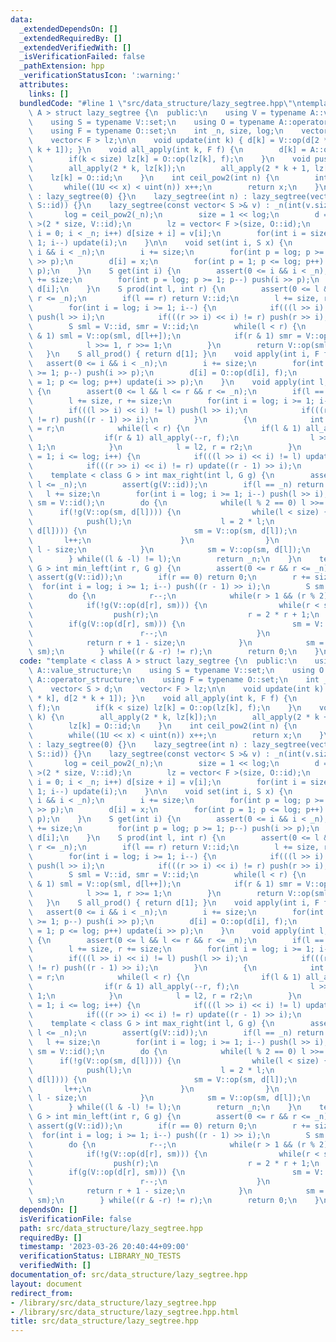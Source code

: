 ```yaml
---
data:
  _extendedDependsOn: []
  _extendedRequiredBy: []
  _extendedVerifiedWith: []
  _isVerificationFailed: false
  _pathExtension: hpp
  _verificationStatusIcon: ':warning:'
  attributes:
    links: []
  bundledCode: "#line 1 \"src/data_structure/lazy_segtree.hpp\"\ntemplate < class\
    \ A > struct lazy_segtree {\n  public:\n    using V = typename A::value_structure;\n\
    \    using S = typename V::set;\n    using O = typename A::operator_structure;\n\
    \    using F = typename O::set;\n    int _n, size, log;\n    vector< S > d;\n\
    \    vector< F > lz;\n\n    void update(int k) { d[k] = V::op(d[2 * k], d[2 *\
    \ k + 1]); }\n    void all_apply(int k, F f) {\n        d[k] = A::op(d[k], f);\n\
    \        if(k < size) lz[k] = O::op(lz[k], f);\n    }\n    void push(int k) {\n\
    \        all_apply(2 * k, lz[k]);\n        all_apply(2 * k + 1, lz[k]);\n    \
    \    lz[k] = O::id;\n    }\n    int ceil_pow2(int n) {\n        int x = 0;\n \
    \       while((1U << x) < uint(n)) x++;\n        return x;\n    }\n\n    lazy_segtree()\
    \ : lazy_segtree(0) {}\n    lazy_segtree(int n) : lazy_segtree(vector< S >(n,\
    \ S::id)) {}\n    lazy_segtree(const vector< S >& v) : _n(int(v.size())) {\n \
    \       log = ceil_pow2(_n);\n        size = 1 << log;\n        d = vector< S\
    \ >(2 * size, V::id);\n        lz = vector< F >(size, O::id);\n        for(int\
    \ i = 0; i < _n; i++) d[size + i] = v[i];\n        for(int i = size - 1; i >=\
    \ 1; i--) update(i);\n    }\n\n    void set(int i, S x) {\n        assert(0 <=\
    \ i && i < _n);\n        i += size;\n        for(int p = log; p >= 1; p--) push(i\
    \ >> p);\n        d[i] = x;\n        for(int p = 1; p <= log; p++) update(i >>\
    \ p);\n    }\n    S get(int i) {\n        assert(0 <= i && i < _n);\n        i\
    \ += size;\n        for(int p = log; p >= 1; p--) push(i >> p);\n        return\
    \ d[i];\n    }\n    S prod(int l, int r) {\n        assert(0 <= l && l <= r &&\
    \ r <= _n);\n        if(l == r) return V::id;\n        l += size, r += size;\n\
    \        for(int i = log; i >= 1; i--) {\n            if(((l >> i) << i) != l)\
    \ push(l >> i);\n            if(((r >> i) << i) != r) push(r >> i);\n        }\n\
    \        S sml = V::id, smr = V::id;\n        while(l < r) {\n            if(l\
    \ & 1) sml = V::op(sml, d[l++]);\n            if(r & 1) smr = V::op(d[--r], smr);\n\
    \            l >>= 1, r >>= 1;\n        }\n        return V::op(sml, smr);\n \
    \   }\n    S all_prod() { return d[1]; }\n    void apply(int i, F f) {\n     \
    \   assert(0 <= i && i < _n);\n        i += size;\n        for(int p = log; p\
    \ >= 1; p--) push(i >> p);\n        d[i] = O::op(d[i], f);\n        for(int p\
    \ = 1; p <= log; p++) update(i >> p);\n    }\n    void apply(int l, int r, F f)\
    \ {\n        assert(0 <= l && l <= r && r <= _n);\n        if(l == r) return;\n\
    \        l += size, r += size;\n        for(int i = log; i >= 1; i--) {\n    \
    \        if(((l >> i) << i) != l) push(l >> i);\n            if(((r >> i) << i)\
    \ != r) push((r - 1) >> i);\n        }\n        {\n            int l2 = l, r2\
    \ = r;\n            while(l < r) {\n                if(l & 1) all_apply(l++, f);\n\
    \                if(r & 1) all_apply(--r, f);\n                l >>= 1, r >>=\
    \ 1;\n            }\n            l = l2, r = r2;\n        }\n        for(int i\
    \ = 1; i <= log; i++) {\n            if(((l >> i) << i) != l) update(l >> i);\n\
    \            if(((r >> i) << i) != r) update((r - 1) >> i);\n        }\n    }\n\
    \    template < class G > int max_right(int l, G g) {\n        assert(0 <= l &&\
    \ l <= _n);\n        assert(g(V::id));\n        if(l == _n) return _n;\n     \
    \   l += size;\n        for(int i = log; i >= 1; i--) push(l >> i);\n        S\
    \ sm = V::id();\n        do {\n            while(l % 2 == 0) l >>= 1;\n      \
    \      if(!g(V::op(sm, d[l]))) {\n                while(l < size) {\n        \
    \            push(l);\n                    l = 2 * l;\n                    if(g(V::op(sm,\
    \ d[l]))) {\n                        sm = V::op(sm, d[l]);\n                 \
    \       l++;\n                    }\n                }\n                return\
    \ l - size;\n            }\n            sm = V::op(sm, d[l]);\n            l++;\n\
    \        } while((l & -l) != l);\n        return _n;\n    }\n    template < class\
    \ G > int min_left(int r, G g) {\n        assert(0 <= r && r <= _n);\n       \
    \ assert(g(V::id));\n        if(r == 0) return 0;\n        r += size;\n      \
    \  for(int i = log; i >= 1; i--) push((r - 1) >> i);\n        S sm = V::id;\n\
    \        do {\n            r--;\n            while(r > 1 && (r % 2)) r >>= 1;\n\
    \            if(!g(V::op(d[r], sm))) {\n                while(r < size) {\n  \
    \                  push(r);\n                    r = 2 * r + 1;\n            \
    \        if(g(V::op(d[r], sm))) {\n                        sm = V::op(d[r], sm);\n\
    \                        r--;\n                    }\n                }\n    \
    \            return r + 1 - size;\n            }\n            sm = V::op(d[r],\
    \ sm);\n        } while((r & -r) != r);\n        return 0;\n    }\n};\n"
  code: "template < class A > struct lazy_segtree {\n  public:\n    using V = typename\
    \ A::value_structure;\n    using S = typename V::set;\n    using O = typename\
    \ A::operator_structure;\n    using F = typename O::set;\n    int _n, size, log;\n\
    \    vector< S > d;\n    vector< F > lz;\n\n    void update(int k) { d[k] = V::op(d[2\
    \ * k], d[2 * k + 1]); }\n    void all_apply(int k, F f) {\n        d[k] = A::op(d[k],\
    \ f);\n        if(k < size) lz[k] = O::op(lz[k], f);\n    }\n    void push(int\
    \ k) {\n        all_apply(2 * k, lz[k]);\n        all_apply(2 * k + 1, lz[k]);\n\
    \        lz[k] = O::id;\n    }\n    int ceil_pow2(int n) {\n        int x = 0;\n\
    \        while((1U << x) < uint(n)) x++;\n        return x;\n    }\n\n    lazy_segtree()\
    \ : lazy_segtree(0) {}\n    lazy_segtree(int n) : lazy_segtree(vector< S >(n,\
    \ S::id)) {}\n    lazy_segtree(const vector< S >& v) : _n(int(v.size())) {\n \
    \       log = ceil_pow2(_n);\n        size = 1 << log;\n        d = vector< S\
    \ >(2 * size, V::id);\n        lz = vector< F >(size, O::id);\n        for(int\
    \ i = 0; i < _n; i++) d[size + i] = v[i];\n        for(int i = size - 1; i >=\
    \ 1; i--) update(i);\n    }\n\n    void set(int i, S x) {\n        assert(0 <=\
    \ i && i < _n);\n        i += size;\n        for(int p = log; p >= 1; p--) push(i\
    \ >> p);\n        d[i] = x;\n        for(int p = 1; p <= log; p++) update(i >>\
    \ p);\n    }\n    S get(int i) {\n        assert(0 <= i && i < _n);\n        i\
    \ += size;\n        for(int p = log; p >= 1; p--) push(i >> p);\n        return\
    \ d[i];\n    }\n    S prod(int l, int r) {\n        assert(0 <= l && l <= r &&\
    \ r <= _n);\n        if(l == r) return V::id;\n        l += size, r += size;\n\
    \        for(int i = log; i >= 1; i--) {\n            if(((l >> i) << i) != l)\
    \ push(l >> i);\n            if(((r >> i) << i) != r) push(r >> i);\n        }\n\
    \        S sml = V::id, smr = V::id;\n        while(l < r) {\n            if(l\
    \ & 1) sml = V::op(sml, d[l++]);\n            if(r & 1) smr = V::op(d[--r], smr);\n\
    \            l >>= 1, r >>= 1;\n        }\n        return V::op(sml, smr);\n \
    \   }\n    S all_prod() { return d[1]; }\n    void apply(int i, F f) {\n     \
    \   assert(0 <= i && i < _n);\n        i += size;\n        for(int p = log; p\
    \ >= 1; p--) push(i >> p);\n        d[i] = O::op(d[i], f);\n        for(int p\
    \ = 1; p <= log; p++) update(i >> p);\n    }\n    void apply(int l, int r, F f)\
    \ {\n        assert(0 <= l && l <= r && r <= _n);\n        if(l == r) return;\n\
    \        l += size, r += size;\n        for(int i = log; i >= 1; i--) {\n    \
    \        if(((l >> i) << i) != l) push(l >> i);\n            if(((r >> i) << i)\
    \ != r) push((r - 1) >> i);\n        }\n        {\n            int l2 = l, r2\
    \ = r;\n            while(l < r) {\n                if(l & 1) all_apply(l++, f);\n\
    \                if(r & 1) all_apply(--r, f);\n                l >>= 1, r >>=\
    \ 1;\n            }\n            l = l2, r = r2;\n        }\n        for(int i\
    \ = 1; i <= log; i++) {\n            if(((l >> i) << i) != l) update(l >> i);\n\
    \            if(((r >> i) << i) != r) update((r - 1) >> i);\n        }\n    }\n\
    \    template < class G > int max_right(int l, G g) {\n        assert(0 <= l &&\
    \ l <= _n);\n        assert(g(V::id));\n        if(l == _n) return _n;\n     \
    \   l += size;\n        for(int i = log; i >= 1; i--) push(l >> i);\n        S\
    \ sm = V::id();\n        do {\n            while(l % 2 == 0) l >>= 1;\n      \
    \      if(!g(V::op(sm, d[l]))) {\n                while(l < size) {\n        \
    \            push(l);\n                    l = 2 * l;\n                    if(g(V::op(sm,\
    \ d[l]))) {\n                        sm = V::op(sm, d[l]);\n                 \
    \       l++;\n                    }\n                }\n                return\
    \ l - size;\n            }\n            sm = V::op(sm, d[l]);\n            l++;\n\
    \        } while((l & -l) != l);\n        return _n;\n    }\n    template < class\
    \ G > int min_left(int r, G g) {\n        assert(0 <= r && r <= _n);\n       \
    \ assert(g(V::id));\n        if(r == 0) return 0;\n        r += size;\n      \
    \  for(int i = log; i >= 1; i--) push((r - 1) >> i);\n        S sm = V::id;\n\
    \        do {\n            r--;\n            while(r > 1 && (r % 2)) r >>= 1;\n\
    \            if(!g(V::op(d[r], sm))) {\n                while(r < size) {\n  \
    \                  push(r);\n                    r = 2 * r + 1;\n            \
    \        if(g(V::op(d[r], sm))) {\n                        sm = V::op(d[r], sm);\n\
    \                        r--;\n                    }\n                }\n    \
    \            return r + 1 - size;\n            }\n            sm = V::op(d[r],\
    \ sm);\n        } while((r & -r) != r);\n        return 0;\n    }\n};\n"
  dependsOn: []
  isVerificationFile: false
  path: src/data_structure/lazy_segtree.hpp
  requiredBy: []
  timestamp: '2023-03-26 20:40:44+09:00'
  verificationStatus: LIBRARY_NO_TESTS
  verifiedWith: []
documentation_of: src/data_structure/lazy_segtree.hpp
layout: document
redirect_from:
- /library/src/data_structure/lazy_segtree.hpp
- /library/src/data_structure/lazy_segtree.hpp.html
title: src/data_structure/lazy_segtree.hpp
---
```

